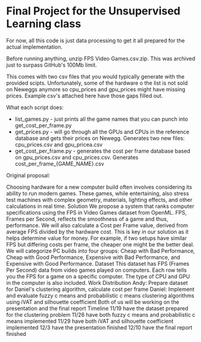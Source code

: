 # Final Project for the Unsupervised Learning class

For now, all this code is just data processing to get it all prepared for the actual implementation.

Before running anything, unzip FPS Video Games.csv.zip. This was archived just to surpass GitHub's 100Mb limit.

This comes with two csv files that you would typically generate with the provided scipts. Unfortunately, some of the hardware o the list is not sold on Neweggs anymore so cpu_prices and gpu_prices might have missing prices. Example csv's attached here have those gaps filled out.

What each script does:

* list_games.py - just prints all the game names that you can punch into get_cost_per_frame.py
* get_prices.py - will go through all the GPUs and CPUs in the reference database and gets their prices on Newegg. Generates two new files: cpu_prices.csv and gpu_pricea.csv
* get_cost_per_frame.py - generates the cost per frame database based on gpu_prices.csv and cpu_prices.csv. Generates cost_per_frame_{GAME_NAME}.csv

Original proposal:

Choosing hardware for a new computer build often involves considering its ability to run modern games. These games, while entertaining, also stress test machines with complex geometry, materials, lighting effects, and other calculations in real time.
Solution
We propose a system that ranks computer specifications using the FPS in Video Games dataset from OpenML. FPS, Frames per Second, reflects the smoothness of a game and thus, performance.
We will also calculate a Cost per Frame value, derived from average FPS divided by the hardware cost. This is key in our solution as it helps determine value for money. For example, if two setups have similar FPS but differing costs per frame, the cheaper one might be the better deal.
We will categorize PC builds into four groups: Cheap with Bad Performance, Cheap with Good Performance, Expensive with Bad Performance, and Expensive with Good Performance.
Dataset
This dataset has FPS (Frames Per Second) data from video games played on computers. Each row tells you the FPS for a game on a specific computer. The type of CPU and GPU in the computer is also included.
Work Distribution
Andy: Prepare dataset for Daniel's clustering algorithm, calculate cost per frame
Daniel: Implement and evaluate fuzzy c means and probabilistic c means clustering algorithms using iVAT and silhouette coefficient
Both of us will be working on the presentation and the final report
Timeline
11/19 have the dataset prepared for the clustering problem
11/26 have both fuzzy c means and probabilistic c means implemented
11/29 have both iVAT and silhouette coefficient implemented
12/3 have the presentation finished
12/10 have the final report finished
